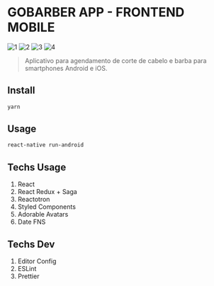 # GOBARBER APP - FRONTEND MOBILE

![1](https://img.shields.io/badge/16.9.0-React-blue?style=flat-square&logo=react)
![2](https://img.shields.io/badge/0.60.5-React%20Native-purple?style=flat-square&logo=react)
![3](https://img.shields.io/badge/1.38.0-Visual%20Code-orange?style=flat-square&logo=visual-studio-code)
![4](https://img.shields.io/badge/1.17.3-Yarn-lightblue?style=flat-square&logo=yarn)

> Aplicativo para agendamento de corte de cabelo e barba para smartphones Android e iOS.

## Install

```sh
yarn
```

## Usage

```sh
react-native run-android
```

## Techs Usage

1. React
2. React Redux + Saga
3. Reactotron
4. Styled Components
5. Adorable Avatars
6. Date FNS

## Techs Dev

1. Editor Config
2. ESLint
3. Prettier
